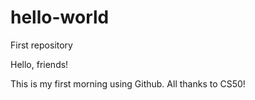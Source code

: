 # hello-world
First repository

Hello, friends!

This is my first morning using Github. All thanks to CS50!

